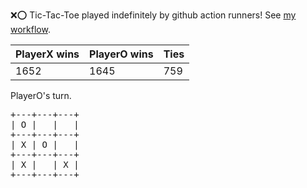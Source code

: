 :x::o: Tic-Tac-Toe played indefinitely by github action runners! See [my workflow](.github/workflows/play.yaml).

|PlayerX wins|PlayerO wins|Ties|
|-|-|-|
|1652|1645|759|

PlayerO's turn.

<pre>
+---+---+---+
| O |   |   |
+---+---+---+
| X | O |   |
+---+---+---+
| X |   | X |
+---+---+---+
</pre>